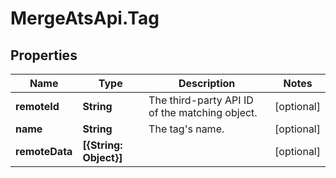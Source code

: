# MergeAtsApi.Tag

## Properties

Name | Type | Description | Notes
------------ | ------------- | ------------- | -------------
**remoteId** | **String** | The third-party API ID of the matching object. | [optional] 
**name** | **String** | The tag&#39;s name. | [optional] 
**remoteData** | **[{String: Object}]** |  | [optional] 


